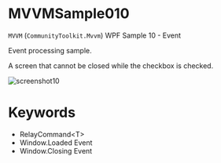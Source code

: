 # MVVMSample010

`MVVM` (`CommunityToolkit.Mvvm`) WPF Sample 10 - Event

Event processing sample.

A screen that cannot be closed while the checkbox is checked.

![screenshot10](https://user-images.githubusercontent.com/81235941/118587067-df2bb500-b7d6-11eb-8103-a959f46da485.png)

# Keywords

* RelayCommand&lt;T&gt;
* Window.Loaded Event
* Window.Closing Event
